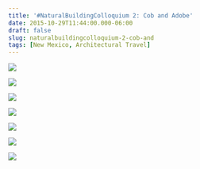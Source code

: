 ```yaml
---
title: '#NaturalBuildingColloquium 2: Cob and Adobe'
date: 2015-10-29T11:44:00.000-06:00
draft: false
slug: naturalbuildingcolloquium-2-cob-and
tags: [New Mexico, Architectural Travel]
---
```


![](/images/blog/legacy/DSC00351%2B%2528Medium%2529.JPG)

  

![](/images/blog/legacy/DSC00352%2B%2528Medium%2529.JPG)

  

![](/images/blog/legacy/DSC00356%2B%2528Medium%2529.JPG)

  

![](/images/blog/legacy/DSC00431%2B%2528Medium%2529.JPG)

  

![](/images/blog/legacy/DSC00465%2B%2528Medium%2529.JPG)

  

![](/images/blog/legacy/DSC00470%2B%2528Medium%2529.JPG)

  

![](/images/blog/legacy/DSC00543%2B%2528Medium%2529.JPG)